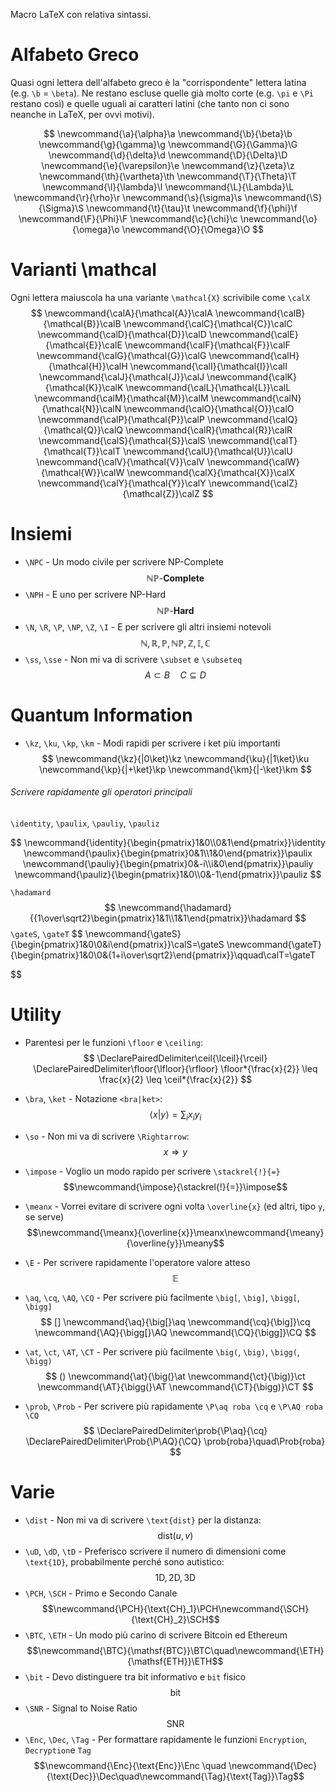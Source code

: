 
Macro LaTeX con relativa sintassi.

# Alfabeto Greco

Quasi ogni lettera dell'alfabeto greco è la "corrispondente" lettera latina (e.g. `\b` = `\beta`). Ne restano escluse quelle già molto corte (e.g. `\pi` e `\Pi` restano così) e quelle uguali ai caratteri latini (che tanto non ci sono neanche in LaTeX, per ovvi motivi).

$$
\newcommand{\a}{\alpha}\a
\newcommand{\b}{\beta}\b
\newcommand{\g}{\gamma}\g
\newcommand{\G}{\Gamma}\G
\newcommand{\d}{\delta}\d
\newcommand{\D}{\Delta}\D
\newcommand{\e}{\varepsilon}\e
\newcommand{\z}{\zeta}\z
\newcommand{\th}{\vartheta}\th
\newcommand{\T}{\Theta}\T
\newcommand{\l}{\lambda}\l
\newcommand{\L}{\Lambda}\L
\newcommand{\r}{\rho}\r
\newcommand{\s}{\sigma}\s
\newcommand{\S}{\Sigma}\S
\newcommand{\t}{\tau}\t
\newcommand{\f}{\phi}\f
\newcommand{\F}{\Phi}\F
\newcommand{\c}{\chi}\c
\newcommand{\o}{\omega}\o
\newcommand{\O}{\Omega}\O
$$

# Varianti \mathcal

Ogni lettera maiuscola ha una variante `\mathcal{X}` scrivibile come `\calX`
$$
\newcommand{\calA}{\mathcal{A}}\calA
\newcommand{\calB}{\mathcal{B}}\calB
\newcommand{\calC}{\mathcal{C}}\calC
\newcommand{\calD}{\mathcal{D}}\calD
\newcommand{\calE}{\mathcal{E}}\calE
\newcommand{\calF}{\mathcal{F}}\calF
\newcommand{\calG}{\mathcal{G}}\calG
\newcommand{\calH}{\mathcal{H}}\calH
\newcommand{\calI}{\mathcal{I}}\calI
\newcommand{\calJ}{\mathcal{J}}\calJ
\newcommand{\calK}{\mathcal{K}}\calK
\newcommand{\calL}{\mathcal{L}}\calL
\newcommand{\calM}{\mathcal{M}}\calM
\newcommand{\calN}{\mathcal{N}}\calN
\newcommand{\calO}{\mathcal{O}}\calO
\newcommand{\calP}{\mathcal{P}}\calP
\newcommand{\calQ}{\mathcal{Q}}\calQ
\newcommand{\calR}{\mathcal{R}}\calR
\newcommand{\calS}{\mathcal{S}}\calS
\newcommand{\calT}{\mathcal{T}}\calT
\newcommand{\calU}{\mathcal{U}}\calU
\newcommand{\calV}{\mathcal{V}}\calV
\newcommand{\calW}{\mathcal{W}}\calW
\newcommand{\calX}{\mathcal{X}}\calX
\newcommand{\calY}{\mathcal{Y}}\calY
\newcommand{\calZ}{\mathcal{Z}}\calZ
$$



# Insiemi

- `\NPC` - Un modo civile per scrivere NP-Complete$$\newcommand{\NPC}{\mathbb{NP}\text{-}\mathbf{Complete}}\NPC$$
- `\NPH` - E uno per scrivere NP-Hard$$\newcommand{\NPH}{\mathbb{NP}\text{-}\mathbf{Hard}}\NPH$$
- `\N`, `\R`, `\P`, `\NP`, `\Z`, `\I` - E per scrivere gli altri insiemi notevoli$$\newcommand{\N}{\mathbb{N}}\newcommand{\R}{\mathbb{R}}\newcommand{\P}{\mathbb{P}}\newcommand{\NP}{\mathbb{NP}}\newcommand{\Z}{\mathbb{Z}}\newcommand{\I}{\mathbb{I}}\newcommand{\C}{\mathbb{C}}\N,\R,\P,\NP,\Z,\I, \C$$
- `\ss`, `\sse` - Non mi va di scrivere `\subset` e `\subseteq`$$\newcommand{\ss}{\subset}\newcommand{\sse}{\subseteq}A\ss B\quad C\sse D$$

# Quantum Information

- `\kz`, `\ku`, `\kp`, `\km` - Modi rapidi per scrivere i ket più importanti
$$
\newcommand{\kz}{|0\ket}\kz
\newcommand{\ku}{|1\ket}\ku
\newcommand{\kp}{|+\ket}\kp
\newcommand{\km}{|-\ket}\km
$$
###### Scrivere rapidamente gli operatori principali

`\identity`, `\paulix`, `\pauliy`, `\pauliz`

$$
\newcommand{\identity}{\begin{pmatrix}1&0\\0&1\end{pmatrix}}\identity
\newcommand{\paulix}{\begin{pmatrix}0&1\\1&0\end{pmatrix}}\paulix
\newcommand{\pauliy}{\begin{pmatrix}0&-i\\i&0\end{pmatrix}}\pauliy
\newcommand{\pauliz}{\begin{pmatrix}1&0\\0&-1\end{pmatrix}}\pauliz
$$

`\hadamard`
$$
\newcommand{\hadamard}{{1\over\sqrt2}\begin{pmatrix}1&1\\1&1\end{pmatrix}}\hadamard
$$
`\gateS`, `\gateT`
$$
\newcommand{\gateS}{\begin{pmatrix}1&0\\0&i\end{pmatrix}}\calS=\gateS
\newcommand{\gateT}{\begin{pmatrix}1&0\\0&{1+i\over\sqrt2}\end{pmatrix}}\qquad\calT=\gateT

$$

# Utility

- Parentesi per le funzioni `\floor` e `\ceiling`:$$
\DeclarePairedDelimiter\ceil{\lceil}{\rceil}
\DeclarePairedDelimiter\floor{\lfloor}{\rfloor}
    \floor*{\frac{x}{2}} \leq \frac{x}{2} \leq \ceil*{\frac{x}{2}}
$$
- `\bra`, `\ket` - Notazione `<bra|ket>`:$$\newcommand{\bra}{\langle}\newcommand{\ket}{\rangle}\bra x|y\ket = \sum_ix_iy_i$$

- `\so` - Non mi va di scrivere `\Rightarrow`:$$\newcommand{\so}{\Rightarrow}x\so y$$
-  `\impose` - Voglio un modo rapido per scrivere `\stackrel{!}{=}`$$\newcommand{\impose}{\stackrel{!}{=}}\impose$$
- `\meanx` - Vorrei evitare di scrivere ogni volta `\overline{x}` (ed altri, tipo `y`, se serve)$$\newcommand{\meanx}{\overline{x}}\meanx\newcommand{\meany}{\overline{y}}\meany$$
- `\E` - Per scrivere rapidamente l'operatore valore atteso$$\newcommand{\E}{\mathbb{E}}\E$$
- `\aq`, `\cq`, `\AQ`, `\CQ` - Per scrivere più facilmente `\big[`, `\big]`, `\bigg[`, `\bigg]`
$$
[]
\newcommand{\aq}{\big[}\aq
\newcommand{\cq}{\big]}\cq
\newcommand{\AQ}{\bigg[}\AQ
\newcommand{\CQ}{\bigg]}\CQ
$$
- `\at`, `\ct`, `\AT`, `\CT` - Per scrivere più facilmente `\big(`, `\big)`, `\bigg(`, `\bigg)`
$$
()
\newcommand{\at}{\big(}\at
\newcommand{\ct}{\big)}\ct
\newcommand{\AT}{\bigg(}\AT
\newcommand{\CT}{\bigg)}\CT
$$
- `\prob`, `\Prob` - Per scrivere più rapidamente `\P\aq roba \cq` e `\P\AQ roba \CQ`
$$
\DeclarePairedDelimiter\prob{\P\aq}{\cq}
\DeclarePairedDelimiter\Prob{\P\AQ}{\CQ}
\prob{roba}\quad\Prob{roba}
$$

# Varie

- `\dist` - Non mi va di scrivere `\text{dist}` per la distanza:$$\newcommand{\dist}{\text{dist}}\dist(u,v)$$
- `\uD`, `\dD`, `\tD` - Preferisco scrivere il numero di dimensioni come `\text{1D}`, probabilmente perché sono autistico:$$\newcommand{\uD}{\text{1D}}\newcommand{\dD}{\text{2D}}\newcommand{\tD}{\text{3D}}\uD,\,\dD,\,\tD$$
- `\PCH`, `\SCH` - Primo e Secondo Canale$$\newcommand{\PCH}{\text{CH}_1}\PCH\newcommand{\SCH}{\text{CH}_2}\SCH$$
- `\BTC`, `\ETH` - Un modo più carino di scrivere Bitcoin ed Ethereum$$\newcommand{\BTC}{\mathsf{BTC}}\BTC\quad\newcommand{\ETH}{\mathsf{ETH}}\ETH$$
- `\bit` - Devo distinguere tra $\mathsf{bit}$ informativo e `bit` fisico$$\newcommand{\bit}{\mathsf{bit}}\bit$$
- `\SNR` - Signal to Noise Ratio$$\newcommand{\SNR}{\mathsf{SNR}}\SNR$$
- `\Enc`, `\Dec`, `\Tag` - Per formattare rapidamente le funzioni `Encryption`, `Decryption`e `Tag`$$\newcommand{\Enc}{\text{Enc}}\Enc \quad \newcommand{\Dec}{\text{Dec}}\Dec\quad\newcommand{\Tag}{\text{Tag}}\Tag$$